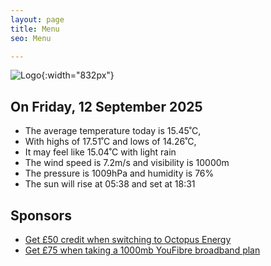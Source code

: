 ```yaml
---
layout: page
title: Menu
seo: Menu

---
```


![Logo](/images/logo.jpg){:width="832px"}

<!-- weather_marker starts -->
## On Friday, 12 September 2025

- The average temperature today is 15.45˚C,
- With highs of 17.51˚C and lows of 14.26˚C,
- It may feel like 15.04˚C with light rain
- The wind speed is 7.2m/s and visibility is 10000m
- The pressure is 1009hPa and humidity is 76%
- The sun will rise at 05:38 and set at 18:31

<!-- weather_marker ends -->

## Sponsors

- [Get £50 credit when switching to Octopus Energy](https://bit.ly/3oD1nnS)
- [Get £75 when taking a 1000mb YouFibre broadband plan](https://aklam.io/91zWhU?)
